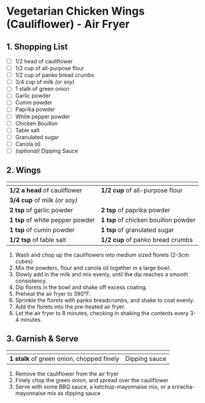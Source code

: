 # Vegetarian Chicken Wings (Cauliflower) - Air Fryer

## 1. Shopping List
- [ ] 1/2 head of cauliflower
- [ ] 1/2 cup of all-purpose flour
- [ ] 1/2 cup of panko bread crumbs
- [ ] 3/4 cup of milk *(or soy)*
- [ ] 1 stalk of green onion
- [ ] Garlic powder
- [ ] Cumin powder
- [ ] Paprika powder
- [ ] White pepper powder
- [ ] Chicken Bouillon
- [ ] Table salt
- [ ] Granulated sugar
- [ ] Canola oil
- [ ] *(optional)* Dipping Sauce

## 2. Wings
|<!-- -->|<!-- -->|
|---|---|
|**1/2 a head** of cauliflower|**1/2 cup** of all-purpose flour|
|**3/4 cup** of milk *(or soy)*|
|**2 tsp** of garlic powder|**2 tsp** of paprika powder|
|**1 tsp** of white pepper powder|**1 tsp** of chicken bouillon powder|
|**1 tsp** of cumin powder|**1 tsp** of granulated sugar|
|**1/2 tsp** of table salt|**1/2 cup** of panko bread crumbs|

1. Wash and chop up the cauliflowers into medium sized florets (2-3cm cubes)
2. Mix the powders, flour and canola oil together in a large bowl.
3. Slowly add in the milk and mix evenly, until the dip reaches a smooth consistency.
4. Dip florets in the bowl and shake off excess coating.
4. Preheat the air fryer to 390°F.
5. Sprinkle the florets with panko breadcrumbs, and shake to coat evenly.
6. Add the florets into the pre-heated air fryer.
7. Let the air fryer to 8 minutes, checking in shaking the contents every 3-4 minutes.

## 3. Garnish & Serve
|<!-- -->|<!-- -->|
|---|---|
|**1 stalk** of green onion, chopped finely|Dipping sauce|

1. Remove the cauliflower from the air fryer
2. Finely chop the green onion, and spread over the cauliflower
3. Serve with some BBQ sauce, a ketchup-mayonnaise mix, or a sriracha-mayonnaise mix as dipping sauce